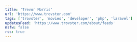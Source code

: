```yaml
---
title: 'Trevor Morris'
url: 'https://www.trovster.com'
tags: ['trovster', 'movies', 'developer', 'php', 'laravel']
updatesFeed: 'https://www.trovster.com/about/feeds'
nsfw: false
rss: true
---
```

